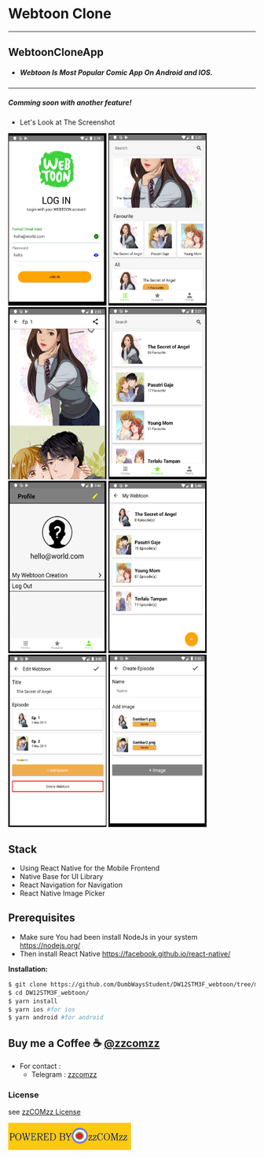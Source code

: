 # Webtoon Clone
---

## WebtoonCloneApp
  - <h5>Webtoon Is Most Popular Comic App On Android and IOS.</h5>

---
 <h5>Comming soon with another feature!</h5>

- Let's Look at The Screenshot
  
<p float="left">
  <img src="./ss/login.png" width="200" height="350" alt="login page"
  alt="login screen">
  <img src="./ss/home.png" width="200" height="350"
  alt="home screen" >
  <img src="./ss/webtoon.png" width="200" height="350" 
  alt="webtoon screen">
  <img src="./ss/favourite.png" width="200" height="350" 
  alt="favourite screen">
  <img src="./ss/profile.png" width="200" height="350" alt="profile screen">
  <img src="./ss/mywebtoon.png" width="200" height="350" alt="my webtoon screen">
  <img src="./ss/editwebtoon.png" width="200" height="350" alt="Edit webtoom screen">
  <img src="./ss/addimage.png" width="200" height="350" alt="add webtoom screen">
</p>


## Stack
- Using React Native for the Mobile Frontend
- Native Base for UI Library
- React Navigation for Navigation
- React Native Image Picker

## Prerequisites
* Make sure You had been install NodeJs in your system https://nodejs.org/
* Then install React Native https://facebook.github.io/react-native/


**Installation:**

```bash
$ git clone https://github.com/DumbWaysStudent/DW12STM3F_webtoon/tree/master
$ cd DW12STM3F_webtoon/
$ yarn install
$ yarn ios #for ios
$ yarn android #for android
```

## Buy me a Coffee :coffee: [@zzcomzz](https://github.com/zzcomzz)

* For contact : 
  * Telegram : [zzcomzz](t.me/github_add_zzcomzz)


### License
see [zzCOMzz License](LICENSE)
<p>
<img src="./ss/LICENSE.V1.png" width="250" height="55"></p>